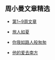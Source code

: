 ## 周小曼文章精选

- [第1~9周文章](/week1-9.html)

- [旅人如夏](/lvren.html)

- [你我如路人般匆匆](/luren.html)

- [他的爱去南方](/nanfang.html)

  

